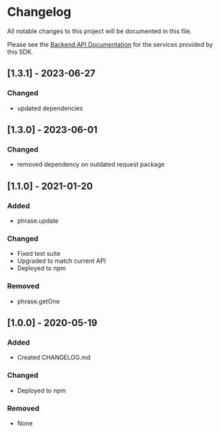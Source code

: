 # Changelog
All notable changes to this project will be documented in this file.

Please see the [Backend API Documentation](https://help.localizejs.com/reference/introduction) for the services provided by this SDK.

## [1.3.1] - 2023-06-27
### Changed
- updated dependencies

## [1.3.0] - 2023-06-01
### Changed
- removed dependency on outdated request package

## [1.1.0] - 2021-01-20
### Added
- phrase.update

### Changed
- Fixed test suite
- Upgraded to match current API
- Deployed to npm

### Removed
- phrase.getOne

## [1.0.0] - 2020-05-19
### Added
- Created CHANGELOG.md

### Changed
- Deployed to npm

### Removed
- None
